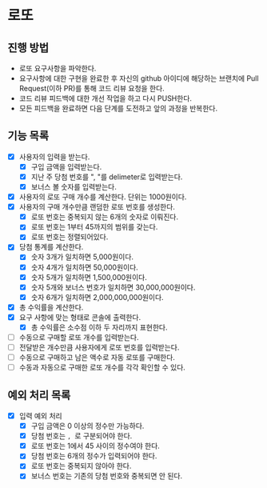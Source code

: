 # 로또
## 진행 방법
* 로또 요구사항을 파악한다.
* 요구사항에 대한 구현을 완료한 후 자신의 github 아이디에 해당하는 브랜치에 Pull Request(이하 PR)를 통해 코드 리뷰 요청을 한다.
* 코드 리뷰 피드백에 대한 개선 작업을 하고 다시 PUSH한다.
* 모든 피드백을 완료하면 다음 단계를 도전하고 앞의 과정을 반복한다.


## 기능 목록
- [x] 사용자의 입력을 받는다.
  - [x] 구입 금액을 입력받는다.
  - [x] 지난 주 당첨 번호를 ", "를 delimeter로 입력받는다.
  - [x] 보너스 볼 숫자를 입력받는다.
- [x] 사용자의 로또 구매 개수를 계산한다. 단위는 1000원이다.
- [x] 사용자의 구매 개수만큼 랜덤한 로또 번호를 생성한다.
  - [x] 로또 번호는 중복되지 않는 6개의 숫자로 이뤄진다.
  - [x] 로또 번호는 1부터 45까지의 범위를 갖는다.
  - [x] 로또 번호는 정렬되어있다.
- [x] 당첨 통계를 계산한다.
  - [x] 숫자 3개가 일치하면 5,000원이다.
  - [x] 숫자 4개가 일치하면 50,000원이다.
  - [x] 숫자 5개가 일치하면 1,500,000원이다.
  - [x] 숫자 5개와 보너스 번호가 일치하면 30,000,000원이다.
  - [x] 숫자 6개가 일치하면 2,000,000,000원이다.
- [x] 총 수익률을 계산한다.
- [x] 요구 사항에 맞는 형태로 콘솔에 출력한다.
  - [x] 총 수익률은 소수점 이하 두 자리까지 표현한다.
- [ ] 수동으로 구매할 로또 개수를 입력받는다.
- [ ] 전달받은 개수만큼 사용자에게 로또 번호를 입력받는다.
- [ ] 수동으로 구매하고 남은 액수로 자동 로또를 구매한다.
- [ ] 수동과 자동으로 구매한 로또 개수를 각각 확인할 수 있다.

## 예외 처리 목록
- [x] 입력 예외 처리
  - [x] 구입 금액은 0 이상의 정수만 가능하다.
  - [x] 당첨 번호는 `, `로 구분되어야 한다.
  - [x] 로또 번호는 1에서 45 사이의 정수여야 한다.
  - [x] 당첨 번호는 6개의 정수가 입력되어야 한다.
  - [x] 로또 번호는 중복되지 않아야 한다.
  - [x] 보너스 번호는 기존의 당첨 번호와 중복되면 안 된다.
